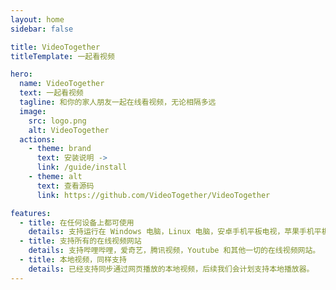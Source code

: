 ```yaml
---
layout: home
sidebar: false

title: VideoTogether
titleTemplate: 一起看视频

hero:
  name: VideoTogether
  text: 一起看视频
  tagline: 和你的家人朋友一起在线看视频，无论相隔多远
  image:
    src: logo.png
    alt: VideoTogether
  actions:
    - theme: brand
      text: 安装说明 ->
      link: /guide/install
    - theme: alt
      text: 查看源码
      link: https://github.com/VideoTogether/VideoTogether

features:
  - title: 在任何设备上都可使用
    details: 支持运行在 Windows 电脑，Linux 电脑，安卓手机平板电视，苹果手机平板电脑，通过 Airplay 甚至 Apple TV 也可以被完美支持。
  - title: 支持所有的在线视频网站
    details: 支持哔哩哔哩，爱奇艺，腾讯视频，Youtube 和其他一切的在线视频网站。
  - title: 本地视频，同样支持
    details: 已经支持同步通过网页播放的本地视频，后续我们会计划支持本地播放器。
---
```



<script setup>
import Statistics from './.vitepress/components/Statistics.vue'
</script>
<Statistics />
